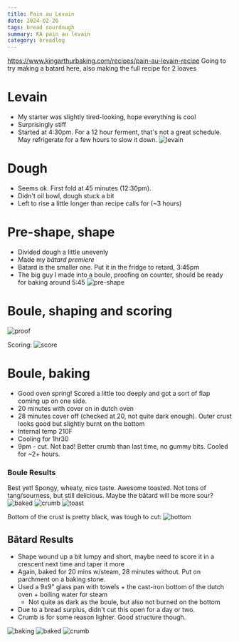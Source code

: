 ```yaml
---
title: Pain au Levain
date: 2024-02-26
tags: bread sourdough
summary: KA pain au levain
category: breadlog
---
```


https://www.kingarthurbaking.com/recipes/pain-au-levain-recipe
Going to try making a batard here, also making the full recipe for 2 loaves
# Levain
- My starter was slightly tired-looking, hope everything is cool
- Surprisingly stiff
- Started at 4:30pm. For a 12 hour ferment, that's not a great schedule. May refrigerate for a few hours to slow it down.
![levain](/assets/images/2024-02-26/levain.jpg)

# Dough
- Seems ok. First fold at 45 minutes (12:30pm).
- Didn't oil bowl, dough stuck a bit
- Left to rise a little longer than recipe calls for (~3 hours)

# Pre-shape, shape
- Divided dough a little unevenly
- Made my _bâtard premiere_
- Batard is the smaller one. Put it in the fridge to retard, 3:45pm
- The big guy I made into a boule, proofing on counter, should be ready for baking around 5:45
![pre-shape](/assets/images/2024-02-26/divide.jpg)

# Boule, shaping and scoring
![proof](/assets/images/2024-02-26/boule-proof.jpg)

Scoring:
![score](/assets/images/2024-02-26/boule-score.jpg)


# Boule, baking
- Good oven spring! Scored a little too deeply and got a sort of flap coming up on one side.
- 20 minutes with cover on in dutch oven
- 28 minutes cover off (checked at 20, not quite dark enough). Outer crust looks good but slightly burnt on the bottom
- Internal temp 210F
- Cooling for 1hr30
- 9pm - cut. Not bad! Better crumb than last time, no gummy bits. Cooled for ~2+ hours.

### Boule Results
Best yet! Spongy, wheaty, nice taste. Awesome toasted. Not tons of tang/sourness, but still delicious. Maybe the bâtard will be more sour?
![baked](/assets/images/2024-02-26/boule-baked.jpg)
![crumb](/assets/images/2024-02-26/boule-crumb.jpg)
![toast](/assets/images/2024-02-26/boule-toast.jpg)

Bottom of the crust is pretty black, was tough to cut:
![bottom](/assets/images/2024-02-26/boule-bottom.jpg)



## Bâtard Results
- Shape wound up a bit lumpy and short, maybe need to score it in a crescent next time and taper it more
- Again, baked for 20 mins w/steam, 28 minutes without. Put on parchment on a baking stone.
- Used a 9x9" glass pan with towels + the cast-iron bottom of the dutch oven + boiling water for steam
	- Not quite as dark as the boule, but also not burned on the bottom
- Due to a bread surplus, didn't cut this open for a day or two.
- Crumb is for some reason lighter. Good structure though.

![baking](/assets/images/2024-02-26/batard-baking.jpg)
![baked](/assets/images/2024-02-26/batard-baked.jpg)
![crumb](/assets/images/2024-02-26/batard-crumb.jpg)
